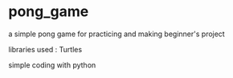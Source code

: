 # pong_game
a simple pong game for practicing and making beginner's project




libraries used : Turtles



simple coding with python
